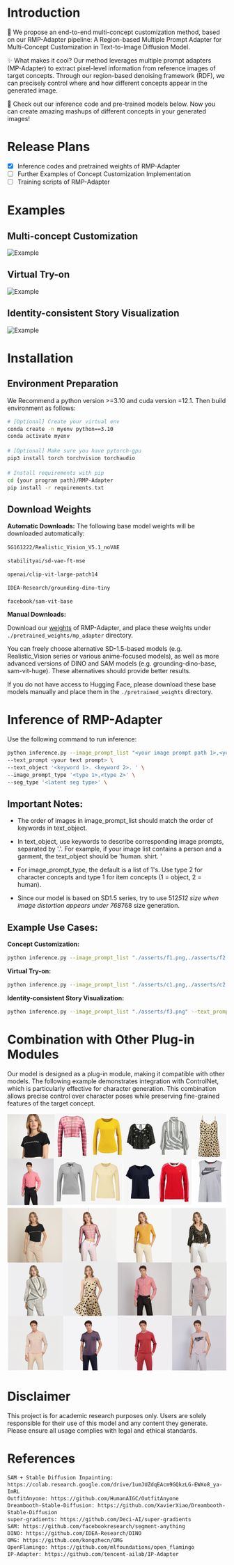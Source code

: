 # Introduction

🎨 We propose an end-to-end multi-concept customization method, based on our RMP-Adapter pipeline: A Region-based Multiple Prompt Adapter for Multi-Concept Customization in Text-to-Image Diffusion Model.

✨ What makes it cool? Our method leverages multiple prompt adapters (MP-Adapter) to extract pixel-level information from reference images of target concepts. Through our region-based denoising framework (RDF), we can precisely control where and how different concepts appear in the generated image.

🚀 Check out our inference code and pre-trained models below. Now you can create amazing mashups of different concepts in your generated images!

# Release Plans
- [x] Inference codes and pretrained weights of RMP-Adapter
- [ ] Further Examples of Concept Customization Implementation
- [ ] Training scripts of RMP-Adapter

#  Examples

## Multi-concept Customization

![Example](./asserts/p3.png)

## Virtual Try-on

![Example](./asserts/p2.png)

## Identity-consistent Story Visualization

![Example](./asserts/p4.png)

# Installation

## Environment Preparation

We Recommend a python version >=3.10 and cuda version =12.1. Then build environment as follows:

```bash
# [Optional] Create your virtual env
conda create -n myenv python==3.10
conda activate myenv

# [Optional] Make sure you have pytorch-gpu
pip3 install torch torchvision torchaudio

# Install requirements with pip
cd {your program path}/RMP-Adapter
pip install -r requirements.txt
```

## Download Weights

**Automatic Downloads:** 
The following base model weights will be downloaded automatically:

`SG161222/Realistic_Vision_V5.1_noVAE`

`stabilityai/sd-vae-ft-mse`

`openai/clip-vit-large-patch14`

`IDEA-Research/grounding-dino-tiny`

`facebook/sam-vit-base`

**Manual Downloads:** 

Download our [weights](https://drive.google.com/file/d/14S0q3VvTr59lVMWO3TXryvXhIK4W6Sjr/view?usp=sharing) of RMP-Adapter, and place these weights under `./pretrained_weights/mp_adapter` directory.

You can freely choose alternative SD-1.5-based models (e.g. Realistic_Vision series or various anime-focused models), as well as more advanced versions of DINO and SAM models (e.g. grounding-dino-base, sam-vit-huge). These alternatives should provide better results.

If you do not have access to Hugging Face, please download these base models manually and place them in the `./pretrained_weights` directory.


# Inference of RMP-Adapter

Use the following command to run inference:

```bash
python inference.py --image_prompt_list "<your image prompt path 1>,<your image prompt path 2>" \
--text_prompt <your text prompt> \
--text_object '<keyword 1>. <keyword 2>. ' \
--image_prompt_type '<type 1>,<type 2>' \
--seg_type '<latent seg type>' \
```

## Important Notes:

- The order of images in image_prompt_list should match the order of keywords in text_object.

- In text_object, use keywords to describe corresponding image prompts, separated by '.'. For example, if your image list contains a person and a garment, the text_object should be 'human. shirt. '

- For image_prompt_type, the default is a list of 1's. Use type 2 for character concepts and type 1 for item concepts (1 = object, 2 = human).

- Since our model is based on SD1.5 series, try to use 512*512 size when image distortion appears under 768*768 size generation.

## Example Use Cases:

**Concept Customization:** 

```bash
python inference.py --image_prompt_list "./asserts/f1.png,./asserts/f2.png" --text_prompt 'photo of a man and a woman, upper body portrait, wearing jeans, street background' --text_object 'woman. man. ' --image_prompt_type '2,2' --seg_type 'dino'
```

**Virtual Try-on:**

```bash
python inference.py --image_prompt_list "./asserts/c1.png,./asserts/c2.png" --text_prompt 'half-protait, a woman wearing a shirt and white long skirt, walking on the street.' --text_object 'shirt. skirt. ' --image_prompt_type '1,1' --seg_type 'sam'
```

**Identity-consistent Story Visualization:**

```bash
python inference.py --image_prompt_list "./asserts/f3.png" --text_prompt 'photo of a girl, wearing a gray t-shirt, playing the guitar, campus background' --text_object 'girl.' --image_prompt_type '2' --seg_type 'dino'
```


# Combination with Other Plug-in Modules

Our model is designed as a plug-in module, making it compatible with other models. The following example demonstrates integration with ControlNet, which is particularly effective for character generation. This combination allows precise control over character poses while preserving fine-grained features of the target concept.

![Example](./asserts/appendix.png)


# Disclaimer

This project is for academic research purposes only. Users are solely responsible for their use of this model and any content they generate. Please ensure all usage complies with legal and ethical standards.

# References

```text
SAM + Stable Diffusion Inpainting: https://colab.research.google.com/drive/1umJUZdqEAcm9GQkzLG-EWXo8_ya-ImRL
OutfitAnyone: https://github.com/HumanAIGC/OutfitAnyone
Dreambooth-Stable-Diffusion: https://github.com/XavierXiao/Dreambooth-Stable-Diffusion
super-gradients: https://github.com/Deci-AI/super-gradients
SAM: https://github.com/facebookresearch/segment-anything
DINO: https://github.com/IDEA-Research/DINO
OMG: https://github.com/kongzhecn/OMG
OpenFlamingo: https://github.com/mlfoundations/open_flamingo
IP-Adapter: https://github.com/tencent-ailab/IP-Adapter
```
